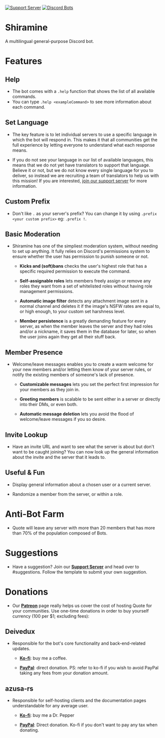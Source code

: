 [![Support Server](https://discordapp.com/api/guilds/418455732741079040/widget.png?style=shield)](https://discord.gg/sbySHxA)
[![Discord Bots](https://discordbots.org/api/widget/upvotes/553377596814000140.svg?noavatar=true)](https://discordbots.org/bot/553377596814000140)

# Shiramine
A multilingual general-purpose Discord bot.


# Features

## Help

* The bot comes with a `.help` function that shows the list of all available commands. 
* You can type `.help <exampleCommand>` to see more information about each command.


## Set Language

* The key feature is to let individual servers to use a specific language in which the bot will respond in. This makes it that all communities get the full experience by letting everyone to understand what each response means.

* If you do not see your language in our list of available languages, this means that we do not yet have translators to support that language. Believe it or not, but we do not know every single language for you to deliver, so instead we are recruiting a team of translators to help us with this mission! If you are interested, [join our support server](https://discord.gg/sbySHxA) for more information.


## Custom Prefix

* Don't like `.` as your server's prefix? You can change it by using `.prefix <your custom prefix>` eg: `.prefix !`.


## Basic Moderation

* Shiramine has one of the simpliest moderation system, without needing to set up anything. It fully relies on Discord's permissions system to ensure whether the user has permission to punish someone or not.

  * **Kicks and (soft)bans** checks the user's highest role that has a specific required permission to execute the command.

  * **Self-assignable roles** lets members freely assign or remove any roles they want from a set of whitelisted roles without having role management permissions.

  * **Automatic image filter** detects any attachment image sent in a normal channel and deletes it if the image's NSFW rates are equal to, or high enough, to your custom set harshness level.

  * **Member persistence** is a greatly demanding feature for every server, as when the member leaves the server and they had roles and/or a nickname, it saves them in the database for later, so when the user joins again they get all their stuff back.


## Member Presence

* Welcome/leave messages enables you to create a warm welcome for your new members and/or letting them know of your server rules, or notify the existing members of someone's lack of presence.

  * **Customizable messages** lets you set the perfect first impression for your members as they join in.

  * **Greeting members** is scalable to be sent either in a server or directly into their DMs, or even both.

  * **Automatic message deletion** lets you avoid the flood of welcome/leave messages if you so desire.


## Invite Lookup

* Have an invite URL and want to see what the server is about but don't want to be caught joining? You can now look up the general information about the invite and the server that it leads to.


## Useful & Fun

* Display general information about a chosen user or a current server.

* Randomize a member from the server, or within a role.


# Anti-Bot Farm

* Quote will leave any server with more than 20 members that has more than 70% of the population composed of Bots.


# Suggestions

* Have a suggestion? Join our [**Support Server**](https://discord.gg/sbySHxA) and head over to #suggestions. Follow the template to submit your own suggestion.


# Donations
* Our [**Patreon**](https://www.patreon.com/QuoteBot) page really helps us cover the cost of hosting Quote for your communities. Use one-time donations in order to buy yourself currency (100 per $1; excluding fees):

## Deivedux
* Responsible for the bot's core functionality and back-end-related updates.

  * [**Ko-fi**](https://ko-fi.com/deivedux): buy me a coffee.
  
  * [**PayPal**](https://www.paypal.me/Deivedux): direct donation. PS: refer to ko-fi if you wish to avoid PayPal taking any fees from your donation amount.

## azusa-rs
* Responsible for self-hosting clients and the documentation pages understandable for any average user.

  * [**Ko-fi**](https://ko-fi.com/AzusaRS): buy me a Dr. Pepper

  * [**PayPal**](https://paypal.me/izumicchi): Direct donation. Ko-fi if you don't want to pay any tax when donating.
